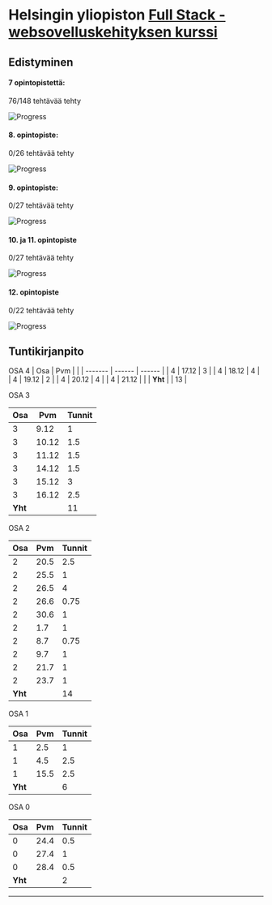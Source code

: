 # Helsingin yliopiston [Full Stack - websovelluskehityksen kurssi](https://fullstackopen.com/)

## Edistyminen

#### 7 opintopistettä:

76/148 tehtävää tehty

![Progress](https://progress-bar.dev/51/)

#### 8. opintopiste:

0/26 tehtävää tehty

![Progress](https://progress-bar.dev/0/)

#### 9. opintopiste:

0/27 tehtävää tehty

![Progress](https://progress-bar.dev/0/)

#### 10. ja 11. opintopiste

0/27 tehtävää tehty

![Progress](https://progress-bar.dev/0/)

#### 12. opintopiste

0/22 tehtävää tehty

![Progress](https://progress-bar.dev/0/)

## Tuntikirjanpito

OSA 4
| Osa     | Pvm    |        |
| ------- | ------ | ------ |
| 4       | 17.12  | 3      |
| 4       | 18.12  | 4      |
| 4       | 19.12  | 2      |
| 4       | 20.12  | 4      |
| 4       | 21.12  |        |
| **Yht** |        | 13     |

OSA 3

| Osa     | Pvm    | Tunnit | 
| ------- | ------ | ------ |
| 3       | 9.12   | 1      |
| 3       | 10.12  | 1.5    |
| 3       | 11.12  | 1.5    |
| 3       | 14.12  | 1.5    |
| 3       | 15.12  | 3      |
| 3       | 16.12  | 2.5    |
| **Yht** |        | 11     |

OSA 2

| Osa     | Pvm   | Tunnit |
| ------- | ----- | ------ | 
| 2       | 20.5  | 2.5    |
| 2       | 25.5  | 1      |
| 2       | 26.5  | 4      |
| 2       | 26.6  | 0.75   | 
| 2       | 30.6  | 1      |
| 2       | 1.7   | 1      |
| 2       | 8.7   | 0.75   |
| 2       | 9.7   | 1      |
| 2       | 21.7  | 1      |
| 2       | 23.7  | 1      |
| **Yht** |       | 14     |


OSA 1

| Osa     | Pvm   | Tunnit |
| ------- | ----- | ------ | 
| 1       | 2.5   | 1      |
| 1       | 4.5   | 2.5    |
| 1       | 15.5  | 2.5    |
| **Yht** |       | 6      |

OSA 0

| Osa     | Pvm   | Tunnit |       
| ---     | ---   | ------ |
| 0       | 24.4  | 0.5    |
| 0       | 27.4  | 1      |
| 0       | 28.4  | 0.5    |
| **Yht** |       | 2      |






***



